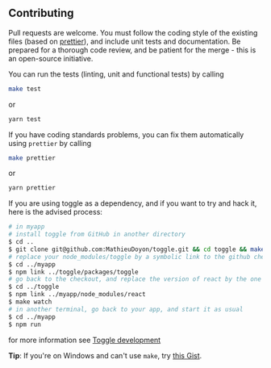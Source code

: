 ## Contributing

Pull requests are welcome. You must follow the coding style of the existing files (based on [prettier](https://github.com/prettier/prettier)), and include unit tests and documentation. Be prepared for a thorough code review, and be patient for the merge - this is an open-source initiative.

You can run the tests (linting, unit and functional tests) by calling

```sh
make test
```

or

```sh
yarn test
```

<!--
When working on the end to end tests, you can leverage [cypress](https://www.cypress.io/) runner by starting the simple example yourself (`make run-simple`) and starting cypress in another terminal (`make test-e2e-local` or `yarn test-e2e-local`).
-->

If you have coding standards problems, you can fix them automatically using `prettier` by calling

```sh
make prettier
```

or

```sh
yarn prettier
```

<!--
If you want to contribute to the documentation, install [jekyll](https://jekyllrb.com/docs/home/), then call

```sh
make doc
```

or

```sh
yarn doc
```

And then browse to [http://localhost:4000/](http://localhost:4000/)

*Note*: if you have added a section with heading to the docs, you also have to add it to `docs/_layouts/default.html` (the links on the left) manually.
-->


If you are using toggle as a dependency, and if you want to try and hack it, here is the advised process:

```sh
# in myapp
# install toggle from GitHub in another directory
$ cd ..
$ git clone git@github.com:MathieuDoyon/toggle.git && cd toggle && make install
# replace your node_modules/toggle by a symbolic link to the github checkout
$ cd ../myapp
$ npm link ../toggle/packages/toggle
# go back to the checkout, and replace the version of react by the one in your app
$ cd ../toggle
$ npm link ../myapp/node_modules/react
$ make watch
# in another terminal, go back to your app, and start it as usual
$ cd ../myapp
$ npm run
```

for more information see [Toggle development](https://github.com/MathieuDoyon/toggle#development)

**Tip**: If you're on Windows and can't use `make`, try [this Gist](https://gist.github.com/mantis/bb5d9f7d492f86e94341816321500934).
